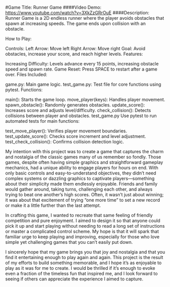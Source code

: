 #Game Title: Runner Game
####Video Demo: https://www.youtube.com/watch?v=3XkZzGRrOuE
####Description:
Runner Game is a 2D endless runner where the player avoids obstacles that spawn at increasing speeds. The game ends upon collision with an obstacle.

How to Play:

Controls:
Left Arrow: Move left
Right Arrow: Move right
Goal: Avoid obstacles, increase your score, and reach higher levels.
Features:

Increasing Difficulty: Levels advance every 15 points, increasing obstacle speed and spawn rate.
Game Reset: Press SPACE to restart after a game over.
Files Included:

game.py: Main game logic.
test_game.py: Test file for core functions using pytest.
Functions:

main(): Starts the game loop.
move_player(keys): Handles player movement.
spawn_obstacle(): Randomly generates obstacles.
update_score(): Increases score and adjusts level/difficulty.
check_collision(): Detects collisions between player and obstacles.
test_game.py
Use pytest to run automated tests for main functions:

test_move_player(): Verifies player movement boundaries.
test_update_score(): Checks score increment and level adjustment.
test_check_collision(): Confirms collision detection logic.

My intention with this project was to create a game that captures the charm and nostalgia of the classic games many of us remember so fondly. Those games, despite often having simple graphics and straightforward gameplay mechanics, had a unique ability to engage players for hours on end. With only basic controls and easy-to-understand objectives, they didn’t need complex systems or dazzling graphics to captivate players—something about their simplicity made them endlessly enjoyable. Friends and family would gather around, taking turns, challenging each other, and always trying to beat one another’s high scores. Often, it wasn’t just about winning; it was about that excitement of trying “one more time” to set a new record or make it a little further than the last attempt.

In crafting this game, I wanted to recreate that same feeling of friendly competition and pure enjoyment. I aimed to design it so that anyone could pick it up and start playing without needing to read a long set of instructions or master a complicated control scheme. My hope is that it will spark that familiar urge to keep playing and improving, especially for those who love simple yet challenging games that you can’t easily put down.

I sincerely hope that my game brings you that joy and nostalgia and that you find it entertaining enough to play again and again. This project is the result of my efforts to build something memorable, and I hope it’s as enjoyable to play as it was for me to create. I would be thrilled if it’s enough to evoke even a fraction of the timeless fun that inspired me, and I look forward to seeing if others can appreciate the experience I aimed to capture.
